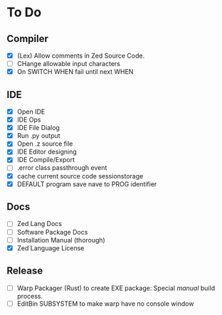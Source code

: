 # To Do
## Compiler
- [x] (Lex) Allow comments in Zed Source Code.
- [ ] CHange allowable input characters
- [x] On SWITCH WHEN fail until next WHEN
## IDE
- [x] Open IDE
- [x] IDE Ops
- [x] IDE File Dialog
- [x] Run .py output
- [x] Open .z source file
- [x] IDE Editor designing
- [x] IDE Compile/Export
- [ ] .error class passthrough event
- [x] cache current source code sessionstorage
- [x] DEFAULT program save nave to PROG identifier
## Docs
- [ ] Zed Lang Docs
- [ ] Software Package Docs
- [ ] Installation Manual (thorough)
- [x] Zed Language License
## Release
- [ ] Warp Packager (Rust) to create EXE package: Special *manual* build process.
- [ ] EditBin SUBSYSTEM to make warp have no console window
